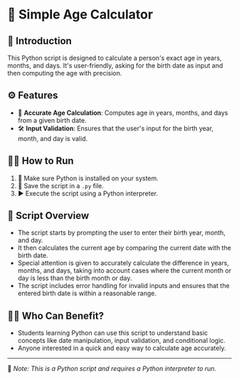 # 📅 Simple Age Calculator

## 🌟 Introduction
This Python script is designed to calculate a person's exact age in years, months, and days. It's user-friendly, asking for the birth date as input and then computing the age with precision.

## ⚙️ Features
- 🚀 **Accurate Age Calculation**: Computes age in years, months, and days from a given birth date.
- 🛠️ **Input Validation**: Ensures that the user's input for the birth year, month, and day is valid.

## 🏃‍♂️ How to Run
1. 🐍 Make sure Python is installed on your system.
2. 📝 Save the script in a `.py` file.
3. ▶️ Execute the script using a Python interpreter.

## 🧭 Script Overview
- The script starts by prompting the user to enter their birth year, month, and day.
- It then calculates the current age by comparing the current date with the birth date.
- Special attention is given to accurately calculate the difference in years, months, and days, taking into account cases where the current month or day is less than the birth month or day.
- The script includes error handling for invalid inputs and ensures that the entered birth date is within a reasonable range.

## 👨‍💻 Who Can Benefit?
- Students learning Python can use this script to understand basic concepts like date manipulation, input validation, and conditional logic.
- Anyone interested in a quick and easy way to calculate age accurately.

---

🔗 *Note: This is a Python script and requires a Python interpreter to run.*
